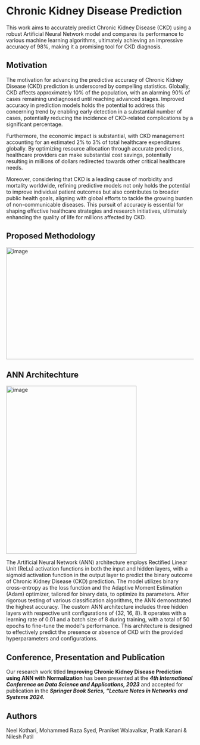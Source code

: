 # Chronic Kidney Disease Prediction
This work aims to accurately predict Chronic Kidney Disease (CKD) using a robust Artificial Neural Network model and compares its performance to various machine learning algorithms, ultimately achieving an impressive accuracy of 98%, making it a promising tool for CKD diagnosis.

## Motivation
The motivation for advancing the predictive accuracy of Chronic Kidney Disease (CKD) prediction is underscored by compelling statistics. Globally, CKD affects approximately 10% of the population, with an alarming 90% of cases remaining undiagnosed until reaching advanced stages. Improved accuracy in prediction models holds the potential to address this concerning trend by enabling early detection in a substantial number of cases, potentially reducing the incidence of CKD-related complications by a significant percentage.

Furthermore, the economic impact is substantial, with CKD management accounting for an estimated 2% to 3% of total healthcare expenditures globally. By optimizing resource allocation through accurate predictions, healthcare providers can make substantial cost savings, potentially resulting in millions of dollars redirected towards other critical healthcare needs.

Moreover, considering that CKD is a leading cause of morbidity and mortality worldwide, refining predictive models not only holds the potential to improve individual patient outcomes but also contributes to broader public health goals, aligning with global efforts to tackle the growing burden of non-communicable diseases. This pursuit of accuracy is essential for shaping effective healthcare strategies and research initiatives, ultimately enhancing the quality of life for millions affected by CKD.

## Proposed Methodology
<img src="https://github.com/mohd-raza/Improving-Chronic-Kidney-Disease-Prediction-using-ANN-with-Normalization/assets/91888013/a0961fdb-2271-46a1-9fb0-52ab7038abfe" alt="image" width="600" height="300">

## ANN Architechture
<img src="https://github.com/mohd-raza/Improving-Chronic-Kidney-Disease-Prediction-using-ANN-with-Normalization/assets/91888013/8c2d4729-b221-4210-af2f-407385dbb088" alt="image" width="350" height="450"><br>


The Artificial Neural Network (ANN) architecture employs Rectified Linear Unit (ReLu) activation functions in both the input and hidden layers, with a sigmoid activation function in the output layer to predict the binary outcome of Chronic Kidney Disease (CKD) prediction. The model utilizes binary cross-entropy as the loss function and the Adaptive Moment Estimation (Adam) optimizer, tailored for binary data, to optimize its parameters. After rigorous testing of various classification algorithms, the ANN demonstrated the highest accuracy. The custom ANN architecture includes three hidden layers with respective unit configurations of {32, 16, 8}. It operates with a learning rate of 0.01 and a batch size of 8 during training, with a total of 50 epochs to fine-tune the model's performance. This architecture is designed to effectively predict the presence or absence of CKD with the provided hyperparameters and configurations.
## Conference, Presentation and Publication
Our research work titled **Improving Chronic Kidney Disease Prediction using ANN with Normalization** has been presented at the ***4th International Conference on Data Science and Applications, 2023*** and accepted for publication in the ***Springer Book Series, “Lecture Notes in Networks and Systems 2024.*** 

## Authors
Neel Kothari, Mohammed Raza Syed, Praniket Walavalkar, Pratik Kanani & Nilesh Patil
